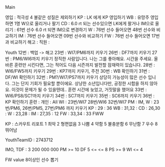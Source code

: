 Main

영입	: 적극성 4 불같은 성질은 제외하기
KP	: LK 에게 KP 영입하기
WB	: 유망주 영입하면 1명 W으로 올리거나 팔기
CD	: 6.0 rt 되는 선수있으면 LK에게 팔거나 IM으로 올리기
	: 61번 선수 6.0 rt 되면 IM으로 변경하기
W	: 76번 선수 들어오면 48번 선수와 비교하기
IM      : 76번 선수 들어오면 09번 선수와 비교하기
FW	: 76번 선수 들어오면 17번과 비교하기
해고  : 
직원  : 

Youth
12번 : 백업 -> 해고
23번 : WI7/PM6까지 키우기
26번 : DF7까지 키우기
27번 : PM6/WI6까지 키우기
  정직한 사람입니다. 나는 그를 좋아해요.
  시간을 주세요. 올바른 훈련만 시킨다면, 그는 적어도 다음 시즌까지 발전할 잠재력이 있습니다.
28번 : WI6/FW5까지 키우기
29번 : KP7까지 키우기, 주전
30번 : WB 확인하기
31번 : DF/WI 확인하기
32번 : PM?/WI7/PS7까지 키우기
  상당히 가능성이 많은 선수 입니다. 그는 단지 기회가 필요할 뿐이에요.
  상냥한 소년입니다만, 공정한 시합을 하지 않아요. 
  이것이 문제가 될 수 있을텐데..
  훈련 시간에 늦었고, 거짓말을 했어요
33번 : WI6/PS8/SC?까지 키우기
34번 : SC7까지 키우기
35번 : SC6까지 키우기
36번 : KP 확인하기
훈련 :
   개인   : All
   WI                : 23번/WI7 28번/WI6 32번/WI7
   PM     : IM, W    : 23번/PM6, 26번/PM5, 27번/PM6 까지 키우기
   KP     : 29       : 36
   WB     : 31,32    : 
   CD     : 26,30    : 
   W      : 23,28    : 
   IM     : 27,35    : 12
   FW     : 33,34    : 33 FWW

KP : 스카우트 리포트
1 최악
2 형편없음
3 나쁨
4 약함
5 불충분함
6 무난함
7 우수
8 뛰어남

YouthTeamID : 2743712

IMO, TDF : 3 200 000 000
PM >= 10
DF 5 <= <= 8
PS >= 9
WI <= 4

FW value 8이상인 선수 뽑기
